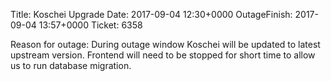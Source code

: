 Title: Koschei Upgrade
Date: 2017-09-04 12:30+0000
OutageFinish: 2017-09-04 13:57+0000
Ticket: 6358

Reason for outage: During outage window Koschei will be updated to latest upstream version. Frontend will need to be stopped for short time to allow us to run database migration.